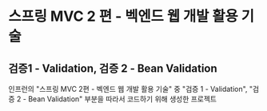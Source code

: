 # 스프링 MVC 2 편 - 벡엔드 웹 개발 활용 기술
## 검증1 - Validation, 검증 2 - Bean Validation

인프런의 "스프링 MVC 2편 - 벡엔드 웹 개발 활용 기술" 중
"검증 1 - Validation", "검증 2 - Bean Validation" 부분을 따라서 코드하기 위해 생성한 프로젝트

